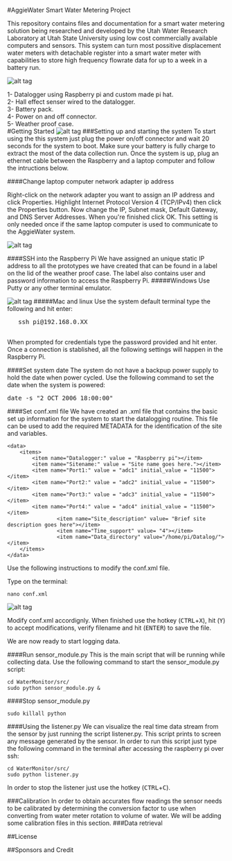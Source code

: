 #AggieWater Smart Water Metering Project

This repository contains files and documentation for a smart water metering solution being researched and developed by the Utah Water Research Laboratory at Utah State University using low cost commercially available computers and sensors. This system can turn most possitive displacement water meters with detachable register into a smart water meter with capabilities to store high frequency flowrate data for up to a week in a battery run. 


![alt tag](https://github.com/UCHIC/WaterMonitor/blob/master/doc/images/AGGIEWATER_SYSTEM_CLOSEUP3.png)

1- Datalogger using Raspberry pi and custom made pi hat.  
2- Hall effect senser wired to the datalogger.  
3- Battery pack.  
4- Power on and off connector.  
5- Weather proof case.   
#Getting Started
![alt tag](https://github.com/UCHIC/WaterMonitor/blob/master/doc/images/AGGIEWATER_PACK.png)
###Setting up and starting the system
To start using the this system just plug the power on/off connector and wait 20 seconds for the system to boot. Make sure your battery is fully charge to extract the most of the data collection run. Once the system is up, plug an ethernet cable between the Raspberry and a laptop computer and follow the intructions below.

####Change laptop computer network adapter ip address

Right-click on the network adapter you want to assign an IP address and click Properties. Highlight Internet Protocol Version 4 (TCP/IPv4) then click the Properties button. Now change the IP, Subnet mask, Default Gateway, and DNS Server Addresses. When you're finished click OK. This setting is only  needed once if the same laptop computer is used to communicate to the AggieWater system.

![alt tag](https://github.com/UCHIC/WaterMonitor/blob/master/doc/images/static_ip.png)

####SSH into the Raspberry Pi
We have assigned an unique static IP address to all the prototypes we have created that can be found in a label on the lid of the weather proof case. The label also contains user and password information to access the Raspberry Pi.
#####Windows
Use Putty or any other terminal emulator.  

![alt tag](https://github.com/UCHIC/WaterMonitor/blob/master/doc/images/putty.png)
#####Mac and linux
Use the system default terminal type the following and hit enter:  

   <pre>
   ssh pi@192.168.0.XX
   </pre>

When prompted for credentials type the password provided and hit enter.  Once a connection is stablished, all the following settings will happen in the Raspberry Pi.

####Set system date
The system do not have a backpup power supply to hold the date when power cycled. Use the following command to set the date when the system is powered:

<pre>
date -s "2 OCT 2006 18:00:00"
</pre>

####Set conf.xml file
We have created an .xml file that contains the basic set up information for the system to start the datalogging routine. This file can be used to add the required METADATA for the identification of the site and variables.
```
<data>
    <items>
        <item name="Datalogger:" value = "Raspberry pi"></item>
        <item name="Sitename:" value = "Site name goes here."></item>
        <item name="Port1:" value = "adc1" initial_value = "11500"></item>
        <item name="Port2:" value = "adc2" initial_value = "11500"></item>
        <item name="Port3:" value = "adc3" initial_value = "11500"></item>
        <item name="Port4:" value = "adc4" initial_value = "11500"></item>
                <item name="Site_description" value= "Brief site description goes here"></item>
                <item name="Time_support" value= "4"></item>
                <item name="Data_directory" value="/home/pi/Datalog/"></item>
    </items>
</data>
```
Use the following instructions to modify the conf.xml file.  

Type on the terminal:
```
nano conf.xml
```
![alt tag](https://github.com/UCHIC/WaterMonitor/blob/master/doc/images/conf.png)

Modify conf.xml accordignly. When finished use the hotkey (<kbd>CTRL</kbd>+<kbd>X</kbd>), hit (<kbd>Y</kbd>) to accept modifications, verify filename and hit (<kbd>ENTER</kbd>) to save the file.

We are now ready to start logging data.

####Run sensor_module.py
This is the main script that will be running while collecting data. Use the following command to start the sensor_module.py script:
```
cd WaterMonitor/src/
sudo python sensor_module.py &
```

####Stop sensor_module.py
```
sudo killall python
```

####Using the listener.py
We can visualize the real time data stream from the sensor by just running the script listener.py. This script prints to screen any message generated by the sensor. In order to run this script just type the following command in the terminal after accessing the raspberry pi over ssh:

```
cd WaterMonitor/src/
sudo python listener.py
```
In order to stop the listener just use the hotkey (<kbd>CTRL</kbd>+<kbd>C</kbd>).

###Calibration
In order to obtain accurates flow readings the sensor needs to be calibrated by determining the conversion factor to use when converting from water meter rotation to volume of water. We will be adding some calibration files in this section.
###Data retrieval



##License


##Sponsors and Credit




